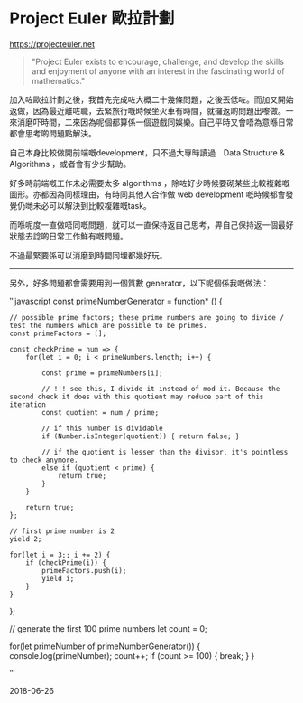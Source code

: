 # Project Euler 歐拉計劃

https://projecteuler.net

> "Project Euler exists to encourage, challenge, and develop the skills and enjoyment of anyone with an interest in the fascinating world of mathematics."

加入咗歐拉計劃之後，我首先完成咗大概二十幾條問題，之後丟低咗。而加又開始返做，因為最近離咗職，去緊旅行嘅時候坐火車有時間，就攞返啲問題出嚟做。一來消磨吓時間，二來因為呢個都算係一個遊戲同娛樂。自己平時又會唔為意喺日常都會思考啲問題點解決。

自己本身比較做開前端嘅development，只不過大專時讀過　Data Structure & Algorithms ，或者會有少少幫助。

好多時前端嘅工作未必需要太多 algorithms ，除咗好少時候要砌某些比較複雜嘅圖形。亦都因為同樣理由，有時同其他人合作做 web development 嘅時候都會發覺仍哋未必可以解決到比較複雜嘅task。

而喺呢度一直做唔同嘅問題，就可以一直保持返自己思考，畀自己保持返一個最好狀態去諗啲日常工作鮮有嘅問題。

不過最緊要係可以消磨到時間同埋都幾好玩。

---------------------------------------------------------

另外，好多問題都會需要用到一個質數 generator，以下呢個係我嘅做法：

‵‵‵javascript
const primeNumberGenerator = function* () {
	
	// possible prime factors; these prime numbers are going to divide / test the numbers which are possible to be primes.
	const primeFactors = [];
	
	const checkPrime = num => {
		for(let i = 0; i < primeNumbers.length; i++) {
			
			const prime = primeNumbers[i];
			
			// !!! see this, I divide it instead of mod it. Because the second check it does with this quotient may reduce part of this iteration
			const quotient = num / prime;
			
			// if this number is dividable
			if (Number.isInteger(quotient)) { return false; }
			
			// if the quotient is lesser than the divisor, it's pointless to check anymore.
			else if (quotient < prime) {
				return true;
			}
		}
		
		return true;
	};
	
	// first prime number is 2
	yield 2;
	
	for(let i = 3;; i += 2) {
		if (checkPrime(i)) {
			primeFactors.push(i);
			yield i;
		}
	}
};

// generate the first 100 prime numbers
let count = 0;

for(let primeNumber of primeNumberGenerator()) {
	console.log(primeNumber);
	count++;
	if (count >= 100) { break; }
}

‵‵‵

2018-06-26
